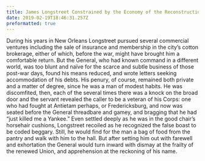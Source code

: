 ```yaml
---
title: James Longstreet Constrained by the Economy of the Reconstruction
date: 2019-02-19T18:46:31.257Z
preformatted: true
---
```

During his years in New Orleans
Longstreet pursued several commercial ventures
including the sale of insurance
and membership in the city’s cotton brokerage,
either of which, before the war,
might have brought him a comfortable return.
But the General,
who had known command
in a different world,
was too blunt and naïve
for the scarce and subtle business of those
post-war days, found his means reduced,
and wrote letters seeking
accommodation of his debts.
His penury, of course, remained
both private and a matter of degree,
since he was a man of modest habits.
He was discomfited, then,
each of the several times
there was a knock on the broad door
and the servant revealed the caller
to be a veteran of his Corps:
one who had fought at Antietam perhaps,
or Fredericksburg, and now
was seated before the General
threadbare and gamey,
and bragging that he had
“just killed me a Yankee.”
Even settled deeply as he was
in the good chair’s horsehair cushions,
Longstreet recoiled as he recognized
the false boast to be coded beggary.
Still, he would find for the man
a bag of food from the pantry
and walk with him to the hall.
But after setting him out
with farewell and exhortation
the General would turn
inward with dismay
at the frailty of the renewed Union,
and apprehension
at the reckoning of his name.
